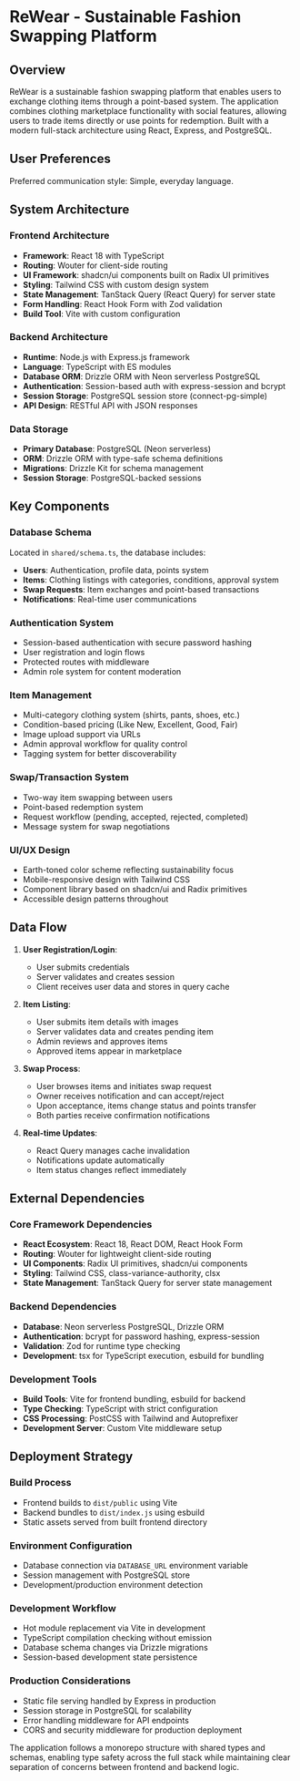 # ReWear - Sustainable Fashion Swapping Platform

## Overview

ReWear is a sustainable fashion swapping platform that enables users to exchange clothing items through a point-based system. The application combines clothing marketplace functionality with social features, allowing users to trade items directly or use points for redemption. Built with a modern full-stack architecture using React, Express, and PostgreSQL.

## User Preferences

Preferred communication style: Simple, everyday language.

## System Architecture

### Frontend Architecture
- **Framework**: React 18 with TypeScript
- **Routing**: Wouter for client-side routing
- **UI Framework**: shadcn/ui components built on Radix UI primitives
- **Styling**: Tailwind CSS with custom design system
- **State Management**: TanStack Query (React Query) for server state
- **Form Handling**: React Hook Form with Zod validation
- **Build Tool**: Vite with custom configuration

### Backend Architecture
- **Runtime**: Node.js with Express.js framework
- **Language**: TypeScript with ES modules
- **Database ORM**: Drizzle ORM with Neon serverless PostgreSQL
- **Authentication**: Session-based auth with express-session and bcrypt
- **Session Storage**: PostgreSQL session store (connect-pg-simple)
- **API Design**: RESTful API with JSON responses

### Data Storage
- **Primary Database**: PostgreSQL (Neon serverless)
- **ORM**: Drizzle ORM with type-safe schema definitions
- **Migrations**: Drizzle Kit for schema management
- **Session Storage**: PostgreSQL-backed sessions

## Key Components

### Database Schema
Located in `shared/schema.ts`, the database includes:
- **Users**: Authentication, profile data, points system
- **Items**: Clothing listings with categories, conditions, approval system
- **Swap Requests**: Item exchanges and point-based transactions
- **Notifications**: Real-time user communications

### Authentication System
- Session-based authentication with secure password hashing
- User registration and login flows
- Protected routes with middleware
- Admin role system for content moderation

### Item Management
- Multi-category clothing system (shirts, pants, shoes, etc.)
- Condition-based pricing (Like New, Excellent, Good, Fair)
- Image upload support via URLs
- Admin approval workflow for quality control
- Tagging system for better discoverability

### Swap/Transaction System
- Two-way item swapping between users
- Point-based redemption system
- Request workflow (pending, accepted, rejected, completed)
- Message system for swap negotiations

### UI/UX Design
- Earth-toned color scheme reflecting sustainability focus
- Mobile-responsive design with Tailwind CSS
- Component library based on shadcn/ui and Radix primitives
- Accessible design patterns throughout

## Data Flow

1. **User Registration/Login**: 
   - User submits credentials
   - Server validates and creates session
   - Client receives user data and stores in query cache

2. **Item Listing**:
   - User submits item details with images
   - Server validates data and creates pending item
   - Admin reviews and approves items
   - Approved items appear in marketplace

3. **Swap Process**:
   - User browses items and initiates swap request
   - Owner receives notification and can accept/reject
   - Upon acceptance, items change status and points transfer
   - Both parties receive confirmation notifications

4. **Real-time Updates**:
   - React Query manages cache invalidation
   - Notifications update automatically
   - Item status changes reflect immediately

## External Dependencies

### Core Framework Dependencies
- **React Ecosystem**: React 18, React DOM, React Hook Form
- **Routing**: Wouter for lightweight client-side routing
- **UI Components**: Radix UI primitives, shadcn/ui components
- **Styling**: Tailwind CSS, class-variance-authority, clsx
- **State Management**: TanStack Query for server state management

### Backend Dependencies
- **Database**: Neon serverless PostgreSQL, Drizzle ORM
- **Authentication**: bcrypt for password hashing, express-session
- **Validation**: Zod for runtime type checking
- **Development**: tsx for TypeScript execution, esbuild for bundling

### Development Tools
- **Build Tools**: Vite for frontend bundling, esbuild for backend
- **Type Checking**: TypeScript with strict configuration
- **CSS Processing**: PostCSS with Tailwind and Autoprefixer
- **Development Server**: Custom Vite middleware setup

## Deployment Strategy

### Build Process
- Frontend builds to `dist/public` using Vite
- Backend bundles to `dist/index.js` using esbuild
- Static assets served from built frontend directory

### Environment Configuration
- Database connection via `DATABASE_URL` environment variable
- Session management with PostgreSQL store
- Development/production environment detection

### Development Workflow
- Hot module replacement via Vite in development
- TypeScript compilation checking without emission
- Database schema changes via Drizzle migrations
- Session-based development state persistence

### Production Considerations
- Static file serving handled by Express in production
- Session storage in PostgreSQL for scalability
- Error handling middleware for API endpoints
- CORS and security middleware for production deployment

The application follows a monorepo structure with shared types and schemas, enabling type safety across the full stack while maintaining clear separation of concerns between frontend and backend logic.
